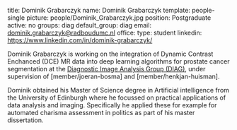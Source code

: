 title: Dominik Grabarczyk 
name: Dominik Grabarczyk 
template: people-single 
picture: people/Dominik_Grabarczyk.jpg 
position: Postgraduate 
active: no 
groups: diag 
default_group: diag 
email: dominik.grabarczyk@radboudumc.nl 
office: 
type: student
linkedin: https://www.linkedin.com/in/dominik-grabarczyk/

Dominik Grabarczyk is working on the integration of Dynamic Contrast Enchanced (DCE) MR data into deep learning algorithms for prostate cancer segmentation at the [Diagnostic Image Analysis Group (DIAG)](https://www.diagnijmegen.nl/), under supervision of [member/joeran-bosma] and [member/henkjan-huisman].

Dominik obtained his Master of Science degree in Artificial intelligence from the University of Edinburgh where he focussed on practical applications of data analysis and imaging. Specifically he applied these for example for automated charisma assessment in politics as part of his master dissertation.

